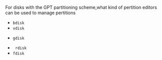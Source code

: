 For disks with the GPT partitioning scheme,what kind of pertition editors can be used to manage pertitions
* `bdisk`
* `vdisk`
+ `gdisk`
* ` rdisk`
* `fdisk`

